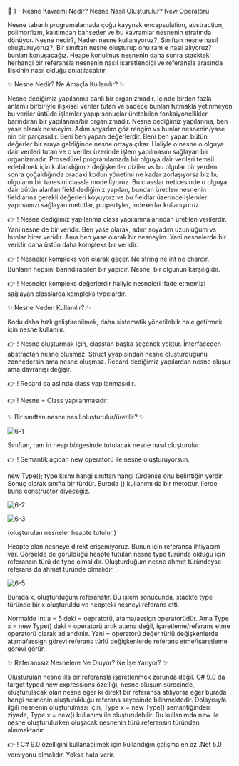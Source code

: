 👋 1 -  Nesne Kavramı Nedir? Nesne Nasıl Oluşturulur? New Operatörü

Nesne tabanlı programalamada çoğu kayynak encapsulation, abstraction, polimorfizm, kalıtımdan bahseder ve bu kavramlar nesnenin etrafında dönüyor.
Nesne nedir?,
Neden nesne kullanıyoruz?,
Sınıftan nesne nasıl olıuşturuyoruz?,
Bir sınıftan nesne oluşturup onu ram e nasıl alıyoruz? bunları konuşacağız.
Heape konulmuş nesnenin daha sonra stackteki herhangi bir referansla nesnenin nasıl işaretlendiği ve referansla arasında ilişkinin nasıl olduğu anlatılacaktır.

 ✨ Nesne Nedir? Ne Amaçla Kullanılır? ✨
 
Nesne dediğimiz yapılanma canlı bir organizmadır. İçinde birden fazla anlamlı birbiriyle ilişkisel veriler tutan ve sadece bunları tutmakla yetinmeyen bu veriler üstüde işlemler yapıp sonuçlar üretebilen fonksiyonellikler barındıran bir yapılanma/bir organizmadır.
Nesne dediğimiz yapılanma, ben yase olarak nesneyim. Adım soyadım göz rengim vs bunlar nesnenin/yase nin bir parçasıdır. Beni ben yapan değerlerdir. Beni ben yapan bütün değerler bir araya geldiğinde nesne ortaya çıkar. Haliyle o nesne o olguya dair verileri tutan ve o veriler üzerinde işlem yapılmasını sağlayan bir organizmadır. 
Prosedürel programlamada bir olguya dair verileri temsil edebilmek için kullandığımız değişkenler diziler vs bu olgular bir yerden sonra çoğaldığında oradaki kodun yönetimi ne kadar zorlaşıyorsa biz bu olguların bir tanesini classla modelliyoruz. Bu classlar neticesinde o olguya dair bütün alanları field dediğimiz yapıları, bundan üretilen nesnenin fieldlarına gerekli değerleri koyuyorz ve bu fieldlar üzerinde işlemler yapmamızı sağlayan metotlar, propertyler, indexerlar kullanıyoruz. 

👉 ! Nesne dediğimiz yapılanma class yapılanmalarından üretilen verilerdir. Yani nesne de bir veridir. Ben yase olarak, adım soyadım uzunluğum vs bunlar birer veridir. Ama ben yase olarak bir nesneyim. Yani nesnelerde bir veridir daha üstün daha kompleks bir veridir.

👉 ! Nesneler kompleks veri olarak geçer. Ne string ne int ne chardır. Bunların hepsini barındırabilen bir yapıdır. Nesne, bir olgunun karşılığıdır.

👉 ! Nesneler kompleks değerlerdir haliyle nesneleri ifade etmemizi sağlayan classlarda kompleks typelardır. 

✨ Nesne Neden Kullanılır? ✨

Kodu daha hızlı geliştirebilmek, daha sistematik yönetilebilr hale getirmek için nesne kullanılır.

👉 ! Nesne oluşturmak için, classtan başka seçenek yoktur. İnterfaceden abstractan nesne oluşmaz. Struct yyapısından nesne oluşturduğunu zannedersin ama nesne oluşmaz. Recard dediğimiz yapılardan nesne oluşur ama davranışı değişir.

👉 ! Recard da aslında class yapılanmasıdır. 

👉 ! Nesne = Class yapılanmasıdır.

 ✨ Bir sınıftan nesne nasıl oluşturulur/üretilir? ✨

![6-1](https://github.com/user-attachments/assets/ed98c6b1-7df0-4baf-9d2c-5cf3e8171af0)
 
Sınıftan, ram in heap bölgesinde tutulacak nesne nasıl oluşturulur. 

👉 ! Semantik açıdan new operatorü ile nesne oluşturuyorsun. 

new Type(); type kısmı hangi sınıftan hangi türdense onu belirttiğin yerdir. Sonuç olarak sınıfta bir türdür. Burada () kullanımı da bir metottur, ilerde buna constructor diyeceğiz.

![6-2](https://github.com/user-attachments/assets/6ce0b41b-fa75-441d-a7ec-57fbb04dce93)

![6-3](https://github.com/user-attachments/assets/95254c5b-32e0-4cdf-9429-4836623ace27)

(oluşturulan nesneler heapte tutulur.)

Heapte olan nesneye direkt erişemiyoruz. Bunun için referansa ihtiyacım var. Görselde de görüldüğü heapte tutulan nesne type türünde olduğu için referansın türü de type olmalıdır. Oluşturduğum nesne ahmet türündeyse referans da ahmet türünde olmalıdır. 

![6-5](https://github.com/user-attachments/assets/020e7739-ccf5-4820-a5ad-02b67e2499b2)

Burada x, oluşturduğum referanstır. Bu işlem sonucunda, stackte type türünde bir x oluşturuldu ve heapteki nesneyi referans etti.

Normalde int a = 5 deki = oepratorü, atama/assign operatorüdür. Ama Type x = new Type() daki = operatorü artık atama değil, işaretleme/referans etme operatorü olarak adlandırılır. Yani = operatorü değer türlü değişkenlerde atama/assign görevi referans türlü değişkenlerde referans etme/işaretleme görevi görür.

✨ Referanssız Nesnelere Ne Oluyor? Ne İşe Yarıyor? ✨

Oluşturulan nesne illa bir referansla işaretlenmek zorunda değil. 
C# 9.0 da target typed new expressions özelliği, nesne oluşum sürecinde, oluşturulacak olan nesne eğer ki direkt bir referansa atılıyorsa eğer burada hangi nesnenin oluşturukluğu referans sayesinde bilinmektedir. Dolayısıyla ilgili nesnenin oluşturulması için,
Type x = new Type() semantiğinden ziyade,
Type x = new() kullanımı ile oluşturulabilir. Bu kullanımda new ile nesne oluşturulurken oluşacak nesnenin türü referansın türünden alınmaktadır.

👉 ! C# 9.0 özelliğini kullanabilmek için kullandığın çalışma en az .Net 5.0 versiyonu olmalıdır. Yoksa hata verir.









